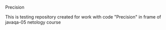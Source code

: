 Precision

This is testing repository created for work with code "Precision" in frame of javaqa-05 netology course
